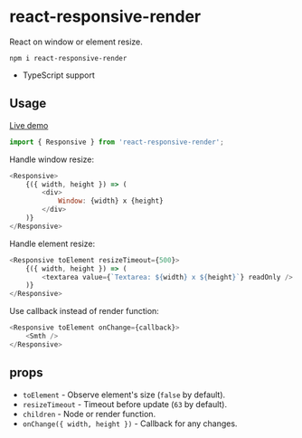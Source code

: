 # react-responsive-render

React on window or element resize.

```
npm i react-responsive-render
```

* TypeScript support

## Usage

[Live demo](https://codepen.io/morglod/project/editor/XovwVo)

```js
import { Responsive } from 'react-responsive-render';
```

Handle window resize:
```js
<Responsive>
    {({ width, height }) => (
        <div>
            Window: {width} x {height}
        </div>
    )}
</Responsive>
```

Handle element resize:
```js
<Responsive toElement resizeTimeout={500}>
    {({ width, height }) => (
        <textarea value={`Textarea: ${width} x ${height}`} readOnly />
    )}
</Responsive>
```

Use callback instead of render function:
```js
<Responsive toElement onChange={callback}>
    <Smth />
</Responsive>
```

## props

* `toElement` - Observe element's size (`false` by default).
* `resizeTimeout` - Timeout before update (`63` by default).
* `children` - Node or render function.
* `onChange({ width, height })` - Callback for any changes.
